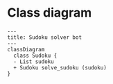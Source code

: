 # Class diagram

```mermaid
---
title: Sudoku solver bot
---
classDiagram
  class Sudoku {
  - List sudoku
  + Sudoku solve_sudoku (sudoku)
}
```
